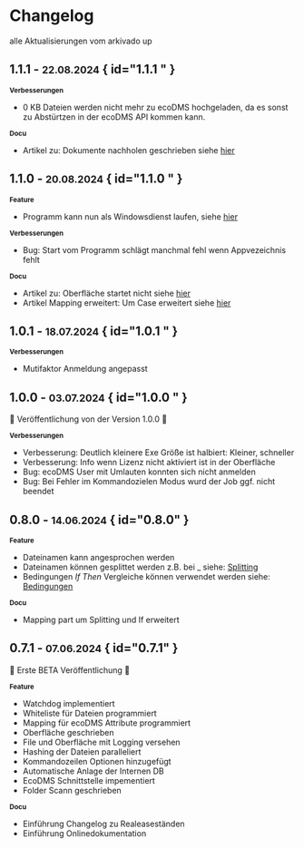 # Changelog

alle Aktualisierungen vom arkivado up

## 1.1.1   - <small>22.08.2024</small> { id="1.1.1 " }



<b><small>Verbesserungen</small></b> 

- 0 KB Dateien werden nicht mehr zu ecoDMS hochgeladen, da es sonst zu Abstürtzen in der ecoDMS API kommen kann. 


<b><small>Docu</small></b> 

- Artikel zu: Dokumente nachholen geschrieben siehe [hier](<5. Wissenswertes/FAQ/Dokumente Nachholen.md>)
  


## 1.1.0   - <small>20.08.2024</small> { id="1.1.0 " }


<b><small>Feature</small></b> 

- Programm kann nun als Windowsdienst laufen, siehe [hier](<2. Verwendung/008start als Dienst.md>)


<b><small>Verbesserungen</small></b> 

- Bug: Start vom Programm schlägt manchmal fehl wenn Appvezeichnis fehlt


<b><small>Docu</small></b> 

- Artikel zu: Oberfläche startet nicht siehe [hier](<5. Wissenswertes/FAQ/Start_ohne_bilschirm.md>)
- Artikel Mapping erweitert: Um Case erweitert siehe [hier](<3. Konfiguration/005config_mapping.md>)



## 1.0.1   - <small>18.07.2024</small> { id="1.0.1 " }

<b><small>Verbesserungen</small></b> 

- Mutifaktor Anmeldung angepasst 

## 1.0.0   - <small>03.07.2024</small> { id="1.0.0 " }

:partying_face:  Veröffentlichung von der  Version 1.0.0  :rocket:



<b><small>Verbesserungen</small></b> 

- Verbesserung: Deutlich kleinere Exe Größe ist halbiert: Kleiner, schneller 
- Verbesserung: Info wenn Lizenz nicht aktiviert ist in der Oberfläche
- Bug: ecoDMS User mit Umlauten konnten sich nicht anmelden
- Bug: Bei Fehler im Kommandozielen Modus wurd der Job ggf. nicht beendet


##  0.8.0   - <small>14.06.2024</small> { id="0.8.0" }


<b><small>Feature</small></b> 

- Dateinamen kann angesprochen werden
- Dateinamen können gesplittet werden z.B. bei _ siehe: [Splitting](<3. Konfiguration/005config_mapping.md#splitting-im-dateinname>)
- Bedingungen *If Then* Vergleiche können verwendet werden siehe: [Bedingungen](<3. Konfiguration/005config_mapping.md#bedingungen-if-then-else>)

<b><small>Docu</small></b> 

- Mapping part um Splitting und If erweitert

##  0.7.1   - <small>07.06.2024</small> { id="0.7.1" }

:partying_face: Erste BETA Veröffentlichung :rocket: 


<b><small>Feature</small></b> 

- Watchdog implementiert 
- Whiteliste für Dateien programmiert
- Mapping für ecoDMS Attribute programmiert
- Oberfläche geschrieben
- File und Oberfläche mit Logging versehen
- Hashing der Dateien paralleliert 
- Kommandozeilen Optionen hinzugefügt
- Automatische Anlage der Internen DB 
- EcoDMS Schnittstelle impementiert
- Folder Scann geschrieben
  


<b><small>Docu</small></b> 

- Einführung Changelog zu Realeaseständen
- Einführung Onlinedokumentation